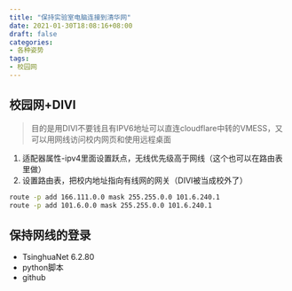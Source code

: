 ```yaml
---
title: "保持实验室电脑连接到清华网"
date: 2021-01-30T18:08:16+08:00
draft: false
categories:
- 各种姿势
tags:
- 校园网
---
```

## 校园网+DIVI
> 目的是用DIVI不要钱且有IPV6地址可以直连cloudflare中转的VMESS，又可以用网线访问校内网页和使用远程桌面
1. 适配器属性-ipv4里面设置跃点，无线优先级高于网线（这个也可以在路由表里做）
2. 设置路由表，把校内地址指向有线网的网关（DIVI被当成校外了）
```cmd
route -p add 166.111.0.0 mask 255.255.0.0 101.6.240.1
route -p add 101.6.0.0 mask 255.255.0.0 101.6.240.1
```
## 保持网线的登录
- TsinghuaNet 6.2.80
- python脚本
- github